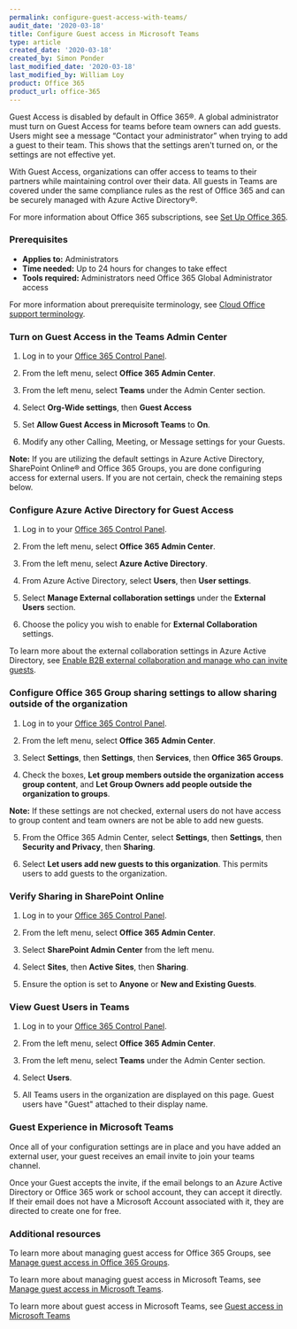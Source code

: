 ```yaml
---
permalink: configure-guest-access-with-teams/
audit_date: '2020-03-18'
title: Configure Guest access in Microsoft Teams
type: article
created_date: '2020-03-18'
created_by: Simon Ponder
last_modified_date: '2020-03-18'
last_modified_by: William Loy
product: Office 365
product_url: office-365
---
```


Guest Access is disabled by default in Office 365&reg;. A global administrator must turn on Guest Access for teams before team owners can add guests. Users might see a message “Contact your administrator” when trying to add a guest to their team. This shows that the settings aren't turned on, or the settings are not effective yet.

With Guest Access, organizations can offer access to teams to their partners while maintaining control over their data. All guests in Teams are covered under the same compliance rules as the rest of Office 365 and can be securely managed with Azure Active Directory&reg;.

For more information about Office 365 subscriptions, see [Set Up Office 365](/how-to/set-up-office-365).

### Prerequisites

- **Applies to:** Administrators
- **Time needed:** Up to 24 hours for changes to take effect
- **Tools required:** Administrators need Office 365 Global Administrator access

For more information about prerequisite terminology, see [Cloud Office support terminology](/how-to/cloud-office-support-terminology).

### Turn on Guest Access in the Teams Admin Center

1.	Log in to your [Office 365 Control Panel](https://office365.cp.rackspace.com).

2.	From the left menu, select **Office 365 Admin Center**.

3.  From the left menu, select **Teams** under the Admin Center section.

4.  Select **Org-Wide settings**, then **Guest Access**

5.  Set **Allow Guest Access in Microsoft Teams** to **On**.

6.  Modify any other Calling, Meeting, or Message settings for your Guests.

**Note:** If you are utilizing the default settings in Azure Active Directory, SharePoint Online&reg; and Office 365 Groups, you are done configuring access for external users. If you are not certain, check the remaining steps below.

### Configure Azure Active Directory for Guest Access

1.	Log in to your [Office 365 Control Panel](https://office365.cp.rackspace.com).

2.	From the left menu, select **Office 365 Admin Center**.

3.  From the left menu, select **Azure Active Directory**.

4.  From Azure Active Directory, select **Users**, then **User settings**.

5.  Select **Manage External collaboration settings** under the **External Users** section.

6.  Choose the policy you wish to enable for **External Collaboration** settings.

To learn more about the external collaboration settings in Azure Active Directory, see [Enable B2B external collaboration and manage who can invite guests](https://docs.microsoft.com/en-us/azure/active-directory/b2b/delegate-invitations).

### Configure Office 365 Group sharing settings to allow sharing outside of the organization

1.	Log in to your [Office 365 Control Panel](https://office365.cp.rackspace.com).

2.	From the left menu, select **Office 365 Admin Center**.

3.  Select **Settings**, then **Settings**, then **Services**, then **Office 365 Groups**.

4.  Check the boxes, **Let group members outside the organization access group content**, and **Let Group Owners add people outside the organization to groups**.

**Note:** If these settings are not checked, external users do not have access to group content and team owners are not be able to add new guests.

5.  From the Office 365 Admin Center, select **Settings**, then **Settings**, then **Security and Privacy**, then **Sharing**.

6.  Select **Let users add new guests to this organization**. This permits users to add guests to the organization.

### Verify Sharing in SharePoint Online

1.	Log in to your [Office 365 Control Panel](https://office365.cp.rackspace.com).

2.	From the left menu, select **Office 365 Admin Center**.

3.  Select **SharePoint Admin Center** from the left menu.

4.  Select **Sites**, then **Active Sites**, then **Sharing**.

5.  Ensure the option is set to **Anyone** or **New and Existing Guests**.

### View Guest Users in Teams

1.	Log in to your [Office 365 Control Panel](https://office365.cp.rackspace.com).

2.	From the left menu, select **Office 365 Admin Center**.

3.  From the left menu, select **Teams** under the Admin Center section.

4.  Select **Users**.

5.  All Teams users in the organization are displayed on this page. Guest users have "Guest" attached to their display name.

### Guest Experience in Microsoft Teams

Once all of your configuration settings are in place and you have added an external user, your guest receives an email invite to join your teams channel.

Once your Guest accepts the invite, if the email belongs to an Azure Active Directory or Office 365 work or school account, they can accept it directly. If their email does not have a Microsoft Account associated with it, they are directed to create one for free.

### Additional resources

To learn more about managing guest access for Office 365 Groups, see [Manage guest access in Office 365 Groups](https://docs.microsoft.com/en-us/microsoft-365/admin/create-groups/manage-guest-access-in-groups?view=o365-worldwide).

To learn more about managing guest access in Microsoft Teams, see [Manage guest access in Microsoft Teams](https://docs.microsoft.com/en-us/microsoftteams/manage-guests).

To learn more about guest access in Microsoft Teams, see [Guest access in Microsoft Teams](https://docs.microsoft.com/en-us/microsoftteams/guest-access)
